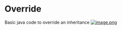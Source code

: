 # Override
Basic java code to override an inheritance
[![image.png](https://s8.postimg.cc/xwrh60d9x/image.png)](https://postimg.cc/image/3s30kn86p/)
